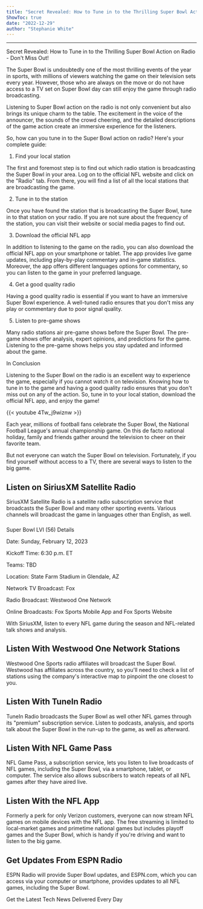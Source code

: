 ```yaml
---
title: "Secret Revealed: How to Tune in to the Thrilling Super Bowl Action on Radio - Don't Miss Out!"
ShowToc: true 
date: "2022-12-29"
author: "Stephanie White"
---
```

*****
Secret Revealed: How to Tune in to the Thrilling Super Bowl Action on Radio - Don't Miss Out!

The Super Bowl is undoubtedly one of the most thrilling events of the year in sports, with millions of viewers watching the game on their television sets every year. However, those who are always on the move or do not have access to a TV set on Super Bowl day can still enjoy the game through radio broadcasting.

Listening to Super Bowl action on the radio is not only convenient but also brings its unique charm to the table. The excitement in the voice of the announcer, the sounds of the crowd cheering, and the detailed descriptions of the game action create an immersive experience for the listeners.

So, how can you tune in to the Super Bowl action on radio? Here's your complete guide:

1. Find your local station

The first and foremost step is to find out which radio station is broadcasting the Super Bowl in your area. Log on to the official NFL website and click on the "Radio" tab. From there, you will find a list of all the local stations that are broadcasting the game.

2. Tune in to the station

Once you have found the station that is broadcasting the Super Bowl, tune in to that station on your radio. If you are not sure about the frequency of the station, you can visit their website or social media pages to find out.

3. Download the official NFL app

In addition to listening to the game on the radio, you can also download the official NFL app on your smartphone or tablet. The app provides live game updates, including play-by-play commentary and in-game statistics. Moreover, the app offers different languages options for commentary, so you can listen to the game in your preferred language.

4. Get a good quality radio

Having a good quality radio is essential if you want to have an immersive Super Bowl experience. A well-tuned radio ensures that you don't miss any play or commentary due to poor signal quality.

5. Listen to pre-game shows

Many radio stations air pre-game shows before the Super Bowl. The pre-game shows offer analysis, expert opinions, and predictions for the game. Listening to the pre-game shows helps you stay updated and informed about the game.

In Conclusion

Listening to the Super Bowl on the radio is an excellent way to experience the game, especially if you cannot watch it on television. Knowing how to tune in to the game and having a good quality radio ensures that you don't miss out on any of the action. So, tune in to your local station, download the official NFL app, and enjoy the game!

{{< youtube 4Tw_j9wiznw >}} 




Each year, millions of football fans celebrate the Super Bowl, the National Football League's annual championship game. On this de facto national holiday, family and friends gather around the television to cheer on their favorite team.

 

But not everyone can watch the Super Bowl on television. Fortunately, if you find yourself without access to a TV, there are several ways to listen to the big game.

 
##  Listen on SiriusXM Satellite Radio 
 

SiriusXM Satellite Radio is a satellite radio subscription service that broadcasts the Super Bowl and many other sporting events. Various channels will broadcast the game in languages other than English, as well.

 
### 
Super Bowl LVI (56) Details
 
Date: Sunday, February 12, 2023
 
Kickoff Time: 6:30 p.m. ET
 
Teams: TBD
 
Location: State Farm Stadium in Glendale, AZ
 
Network TV Broadcast: Fox
 
Radio Broadcast: Westwood One Network
 
Online Broadcasts: Fox Sports Mobile App and Fox Sports Website
 

With SiriusXM, listen to every NFL game during the season and NFL-related talk shows and analysis.

 
##  Listen With Westwood One Network Stations 
 

Westwood One Sports radio affiliates will broadcast the Super Bowl. Westwood has affiliates across the country, so you'll need to check a list of stations using the company's interactive map to pinpoint the one closest to you.

 
##  Listen With TuneIn Radio 
 

TuneIn Radio broadcasts the Super Bowl as well other NFL games through its "premium" subscription service. Listen to podcasts, analysis, and sports talk about the Super Bowl in the run-up to the game, as well as afterward.

 
##  Listen With NFL Game Pass 
 

NFL Game Pass, a subscription service, lets you listen to live broadcasts of NFL games, including the Super Bowl, via a smartphone, tablet, or computer. The service also allows subscribers to watch repeats of all NFL games after they have aired live.

 
##  Listen With the NFL App 
 

Formerly a perk for only Verizon customers, everyone can now stream NFL games on mobile devices with the NFL app. The free streaming is limited to local-market games and primetime national games but includes playoff games and the Super Bowl, which is handy if you're driving and want to listen to the big game.

 
##  Get Updates From ESPN Radio 
 

ESPN Radio will provide Super Bowl updates, and ESPN.com, which you can access via your computer or smartphone, provides updates to all NFL games, including the Super Bowl.

 

Get the Latest Tech News Delivered Every Day




